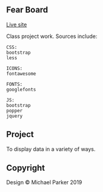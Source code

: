 ## Fear Board

[Live site](http://www.fear.mikeparker.co.nz/)

Class project work. Sources include:
    
    CSS:
    bootstrap
    less

    ICONS:
    fontawesome

    FONTS:
    googlefonts

    JS:
    bootstrap
    popper
    jquery

## Project

To display data in a variety of ways.

## Copyright

Design © Michael Parker 2019
